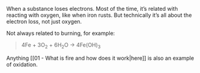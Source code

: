 When a substance loses electrons. Most of the time, it’s related with reacting with oxygen, like when iron rusts. But technically it’s all about the electron loss, not just oxygen.

Not always related to burning, for example:

> 4Fe + 3O<sub>2</sub>​ + 6H<sub>2</sub>​O → 4Fe(OH)<sub>3</sub>​

Anything [[01 - What is fire and how does it work|here]] is also an example of oxidation.